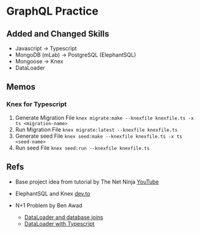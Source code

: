 # GraphQL Practice

## Added and Changed Skills

- Javascript -> Typescript
- MongoDB (mLab) -> PostgreSQL (ElephantSQL)
- Mongoose -> Knex
- DataLoader

## Memos

### Knex for Typescript

1. Generate Migration File
   `knex migrate:make --knexfile knexfile.ts -x ts <migration-name>`
2. Run Migration File
   `knex migrate:latest --knexfile knexfile.ts`
3. Generate seed File
   `knex seed:make --knexfile knexfile.ts -x ts <seed-name>`
4. Run seed File
   `knex seed:run --knexfile knexfile.ts`

## Refs

- Base project idea from tutorial by The Net Ninja [YouTube](https://www.youtube.com/playlist?list=PL4cUxeGkcC9iK6Qhn-QLcXCXPQUov1U7f)

- ElephantSQL and Knex [dev.to](https://dev.to/easybuoy/setting-up-a-node-api-with-postgres-and-knex-588f)

- N+1 Problem by Ben Awad
  - [DataLoader and database joins](https://github.com/benawad/graphql-n-plus-one-example)
  - [DataLoader with Typescript](https://github.com/benawad/fullstack-graphql-airbnb-clone/tree/45_dataloader)
